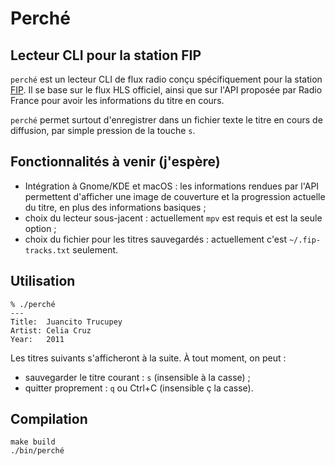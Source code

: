 # Perché
## Lecteur CLI pour la station FIP

`perché` est un lecteur CLI de flux radio conçu spécifiquement pour la station
[FIP](https://www.radiofrance.fr/fip). Il se base sur le flux HLS officiel,
ainsi que sur l'API proposée par Radio France pour avoir les informations du
titre en cours.

`perché` permet surtout d'enregistrer dans un fichier texte le titre en cours
de diffusion, par simple pression de la touche `s`.


## Fonctionnalités à venir (j'espère)

 * Intégration à Gnome/KDE et macOS : les informations rendues par l'API
   permettent d'afficher une image de couverture et la progression actuelle du
   titre, en plus des informations basiques ;
 * choix du lecteur sous-jacent : actuellement `mpv` est requis et est la seule
   option ;
 * choix du fichier pour les titres sauvegardés : actuellement c'est
   `~/.fip-tracks.txt` seulement.

## Utilisation

```console
% ./perché
---
Title:  Juancito Trucupey
Artist: Celia Cruz
Year:   2011
```

Les titres suivants s'afficheront à la suite. À tout moment, on peut :

 * sauvegarder le titre courant : `s` (insensible à la casse) ;
 * quitter proprement : `q` ou Ctrl+C (insensible ç la casse).

## Compilation

```console
make build
./bin/perché
```
